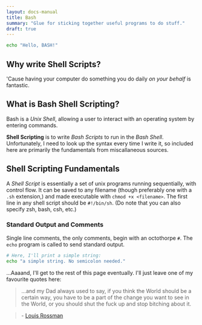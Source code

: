 ```yaml
---
layout: docs-manual
title: Bash
summary: "Glue for sticking together useful programs to do stuff."
draft: true
---
```


```bash
echo "Hello, BASH!"
```

## Why write Shell Scripts?

'Cause having your computer do something you do daily _on your behalf_ is fantastic.

## What is Bash Shell Scripting?

Bash is a _Unix Shell_, allowing a user to interact with an operating system by entering commands.

**Shell Scripting** is to write _Bash Scripts_ to run in the _Bash Shell_. Unfortunately, I need to look up the syntax every time I write it, so included here are primarily the fundamentals from miscallaneous sources.

## Shell Scripting Fundamentals

A _Shell Script_ is essentially a set of unix programs running sequentially, with control flow. It can be saved to any filename (though preferably one with a `.sh` extension,) and made executable with `chmod +x <filename>`. The first line in any shell script should be `#!/bin/sh`. (Do note that you can also specify zsh, bash, csh, etc.)

### Standard Output and Comments

Single line comments, the only comments, begin with an octothorpe `#`. The `echo` program is called to send standard output.

```sh
# Here, I'll print a simple string:
echo "a simple string. No semicolon needed."
```

...Aaaand, I'll get to the rest of this page eventually. I'll just leave one of my favourite quotes here:

> ...and my Dad always used to say, if you think the World should be a certain way, you have to be a part of the change you want to see in the World, or you should shut the fuck up and stop bitching about it.

> \- [Louis Rossman](https://youtu.be/pBR3Sw9X93s?t=321)
